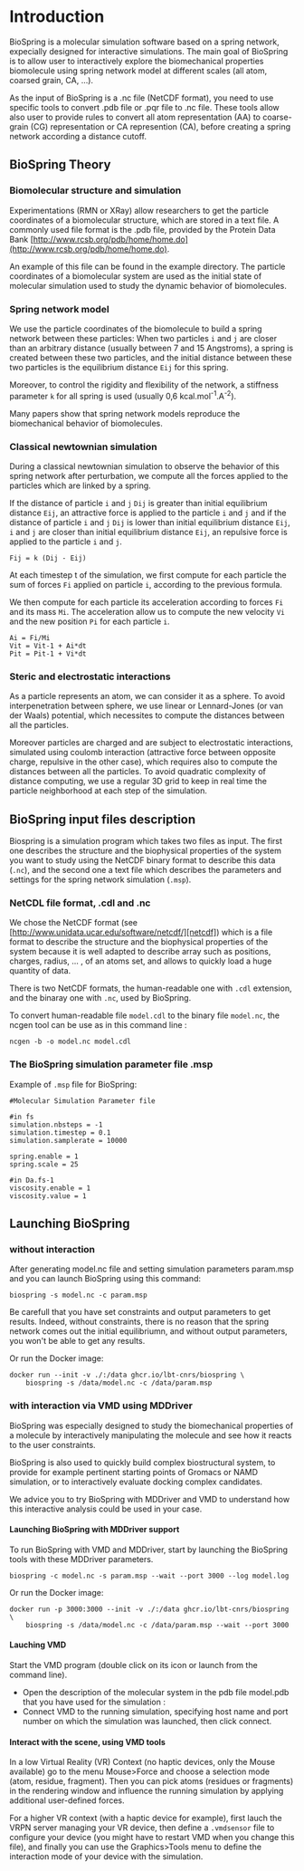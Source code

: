 # Introduction

BioSpring is a molecular simulation software based on a spring network, expecially designed for interactive simulations. The main goal of BioSpring is to allow user to interactively explore the biomechanical properties biomolecule using spring network model at different scales (all atom, coarsed grain, CA, ...).

As the input of BioSpring is a .nc file (NetCDF format), you need to use specific tools to convert .pdb file or .pqr file  to .nc file. These tools allow also user to provide rules to convert all atom representation (AA) to coarse-grain (CG) representation or CA represention (CA), before creating a spring network according a distance cutoff.


## BioSpring Theory


### Biomolecular structure and simulation

Experimentations (RMN or XRay) allow researchers to get the particle coordinates of a biomolecular structure, which are stored in a text file. A commonly used file format is the .pdb file, provided by the Protein Data Bank [http://www.rcsb.org/pdb/home/home.do](http://www.rcsb.org/pdb/home/home.do).

An example of this file can be found in the example directory. The particle coordinates of a biomolecular system are used as the initial state of molecular simulation used to study the dynamic behavior of biomolecules.


### Spring network model

We use the particle coordinates of the biomolecule to build a spring network between these particles:
When two particles `i` and `j` are closer than an arbitrary distance (usually between 7 and 15 Angstroms), a spring is created between these two particles, and the initial distance between these two particles is the equilibrium distance `Eij` for this spring.

Moreover, to control the rigidity and flexibility of the network, a stiffness parameter `k` for all spring is used (usually 0,6 kcal.mol<sup>-1</sup>.A<sup>-2</sup>).

Many papers show that spring network models reproduce the biomechanical behavior of biomolecules.

### Classical newtownian simulation

During a classical newtownian simulation to observe the behavior of this spring network after perturbation, we compute all the forces applied to the particles which are linked by a spring.

If the distance of particle `i` and `j` `Dij` is greater than initial equilibrium distance `Eij`, an attractive force is applied to the particle `i` and `j` and if the distance of particle `i` and `j` `Dij` is lower than initial equilibrium distance `Eij`, `i` and `j` are closer than initial equilibrium distance `Eij`, an repulsive force is applied to the particle `i` and `j`.

	Fij = k (Dij - Eij)

At each timestep t of the simulation, we first compute for each particle the sum of forces `Fi` applied on particle `i`, according to the previous formula.

We then compute for each particle its acceleration according to forces `Fi` and its mass `Mi`. The acceleration allow us to compute the new velocity `Vi` and the new position `Pi` for each particle `i`.

	Ai = Fi/Mi
	Vit = Vit-1 + Ai*dt
	Pit = Pit-1 + Vi*dt

### Steric and electrostatic interactions

As a particle represents an atom, we can consider it as a sphere. To avoid interpenetration between sphere, we use linear or Lennard-Jones (or van der Waals) potential, which necessites to compute the distances between all the particles.

Moreover particles are charged and are subject to electrostatic interactions, simulated using coulomb interaction (attractive force between opposite charge, repulsive in the other case), which requires also to compute the distances between all the particles. To avoid quadratic complexity of distance computing, we use a regular 3D grid to keep in real time the particle neighborhood at each step of the simulation.



## BioSpring input files description

Biospring is a simulation program which takes two files as input. The first one describes the structure and the biophysical properties of the system you want to study using the NetCDF binary format to describe this data (`.nc`), and the second one a text file which describes the parameters and settings for the spring network simulation (`.msp`).


### NetCDL file format, .cdl and .nc

We chose the NetCDF format (see [http://www.unidata.ucar.edu/software/netcdf/][netcdf]) which is a file format to describe the structure and the biophysical properties of the system because it is well adapted to describe array such as positions, charges, radius, ... , of an atoms set, and allows to quickly load a huge quantity of data.

There is two NetCDF formats, the human-readable one with `.cdl` extension, and the binaray one with `.nc`, used by BioSpring.

To convert human-readable file `model.cdl` to the binary file `model.nc`, the ncgen tool can be use as in this command line :

	ncgen -b -o model.nc model.cdl


### The BioSpring simulation parameter file .msp

Example of `.msp` file for BioSpring:

	#Molecular Simulation Parameter file

	#in fs
	simulation.nbsteps = -1
	simulation.timestep = 0.1
	simulation.samplerate = 10000

	spring.enable = 1
	spring.scale = 25

	#in Da.fs-1
	viscosity.enable = 1
	viscosity.value = 1



## Launching BioSpring


### without interaction

After generating model.nc file and setting simulation parameters param.msp and you can launch BioSpring using this command:

    biospring -s model.nc -c param.msp

Be carefull that you have set constraints and output parameters to get results. Indeed, without constraints, there is no reason that the spring
network comes out the initial equilibriumn, and without output parameters, you won't be able to get any results.

Or run the Docker image:

	docker run --init -v ./:/data ghcr.io/lbt-cnrs/biospring \
		biospring -s /data/model.nc -c /data/param.msp

### with interaction via VMD using MDDriver

BioSpring was especially designed to study the biomechanical properties of a molecule by interactively manipulating the molecule and see how it reacts to the user constraints.

BioSpring is also used to quickly build complex biostructural system, to provide for example pertinent starting points of Gromacs or NAMD simulation, or to interactively evaluate docking complex candidates.

We advice you to try BioSpring with MDDriver and VMD to understand how this interactive analysis could be used in your case.

#### Launching BioSpring with MDDriver support

To run BioSpring with VMD and MDDriver, start by launching the BioSpring tools with these MDDriver parameters.

	biospring -c model.nc -s param.msp --wait --port 3000 --log model.log

Or run the Docker image:

	docker run -p 3000:3000 --init -v ./:/data ghcr.io/lbt-cnrs/biospring \
		biospring -s /data/model.nc -c /data/param.msp --wait --port 3000

#### Lauching VMD
Start the VMD program (double click on its icon or launch from the command line).

  - Open the description of the molecular system in the pdb file model.pdb that you have used for the simulation :
  - Connect VMD to the running simulation, specifying host name and port number on which the simulation was launched, then click connect.


#### Interact with the scene, using VMD tools

In a low Virtual Reality (VR) Context (no haptic devices, only the Mouse available) go to the menu Mouse>Force and choose a selection mode (atom, residue, fragment). Then you can pick atoms (residues or fragments) in the rendering window and influence the running simulation by applying additional user-defined forces.

For a higher VR context (with a haptic device for example), first lauch the VRPN server managing your VR device, then define a `.vmdsensor` file to configure your device (you might have to restart VMD when you change this file), and finally you can use the Graphics>Tools menu to define the interaction mode of your device with the simulation.



